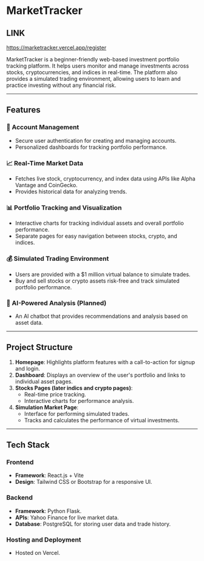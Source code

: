 # MarketTracker

## LINK
https://marketracker.vercel.app/register

MarketTracker is a beginner-friendly web-based investment portfolio tracking platform. It helps users monitor and manage investments across stocks, cryptocurrencies, and indices in real-time. The platform also provides a simulated trading environment, allowing users to learn and practice investing without any financial risk.

---

## Features

### 🔑 Account Management
- Secure user authentication for creating and managing accounts.
- Personalized dashboards for tracking portfolio performance.

### 📈 Real-Time Market Data
- Fetches live stock, cryptocurrency, and index data using APIs like Alpha Vantage and CoinGecko.
- Provides historical data for analyzing trends.

### 📊 Portfolio Tracking and Visualization
- Interactive charts for tracking individual assets and overall portfolio performance.
- Separate pages for easy navigation between stocks, crypto, and indices.

### 💰 Simulated Trading Environment
- Users are provided with a $1 million virtual balance to simulate trades.
- Buy and sell stocks or crypto assets risk-free and track simulated portfolio performance.

### 🤖 AI-Powered Analysis (Planned)
- An AI chatbot that provides recommendations and analysis based on asset data.

---

## Project Structure

1. **Homepage**: Highlights platform features with a call-to-action for signup and login.
2. **Dashboard**: Displays an overview of the user's portfolio and links to individual asset pages.
3. **Stocks Pages (later indics and crypto pages)**:
   - Real-time price tracking.
   - Interactive charts for performance analysis.
4. **Simulation Market Page**: 
   - Interface for performing simulated trades.
   - Tracks and calculates the performance of virtual investments.

---

## Tech Stack

### **Frontend**
- **Framework**: React.js + Vite
- **Design**: Tailwind CSS or Bootstrap for a responsive UI.

### **Backend**
- **Framework**: Python Flask.
- **APIs**: Yahoo Finance for live market data.
- **Database**: PostgreSQL for storing user data and trade history.

### **Hosting and Deployment**
- Hosted on Vercel.
